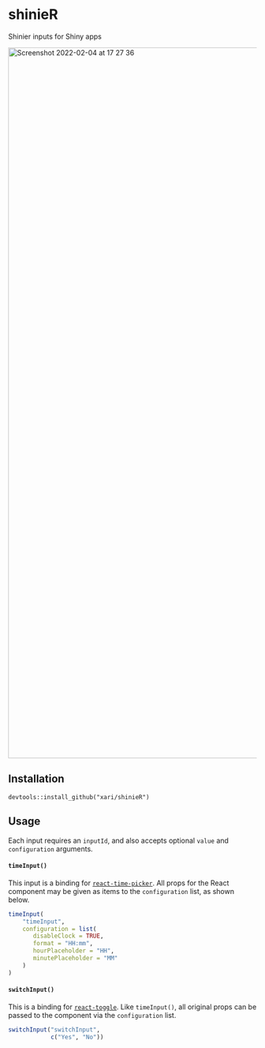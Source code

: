 # shinieR
Shinier inputs for Shiny apps

<img width="1440" alt="Screenshot 2022-02-04 at 17 27 36" src="https://user-images.githubusercontent.com/5170193/152565676-4f20a025-6636-4d73-839e-4729cffce282.png">

## Installation

`devtools::install_github("xari/shinieR")`

## Usage

Each input requires an `inputId`, and also accepts optional `value` and `configuration` arguments.

#### `timeInput()`

This input is a binding for [`react-time-picker`](https://github.com/wojtekmaj/react-time-picker#readme).
All props for the React component may be given as items to the `configuration` list, as shown below.

```r
timeInput(
    "timeInput",
    configuration = list(
       disableClock = TRUE,
       format = "HH:mm",
       hourPlaceholder = "HH",
       minutePlaceholder = "MM"
    )
)
```

#### `switchInput()`

This is a binding for [`react-toggle`](https://github.com/aaronshaf/react-toggle).
Like `timeInput()`, all original props can be passed to the component via the `configuration` list.

```r
switchInput("switchInput",
            c("Yes", "No"))
```
